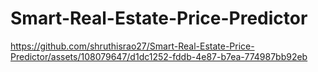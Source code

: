 # Smart-Real-Estate-Price-Predictor



https://github.com/shruthisrao27/Smart-Real-Estate-Price-Predictor/assets/108079647/d1dc1252-fddb-4e87-b7ea-774987bb92eb

